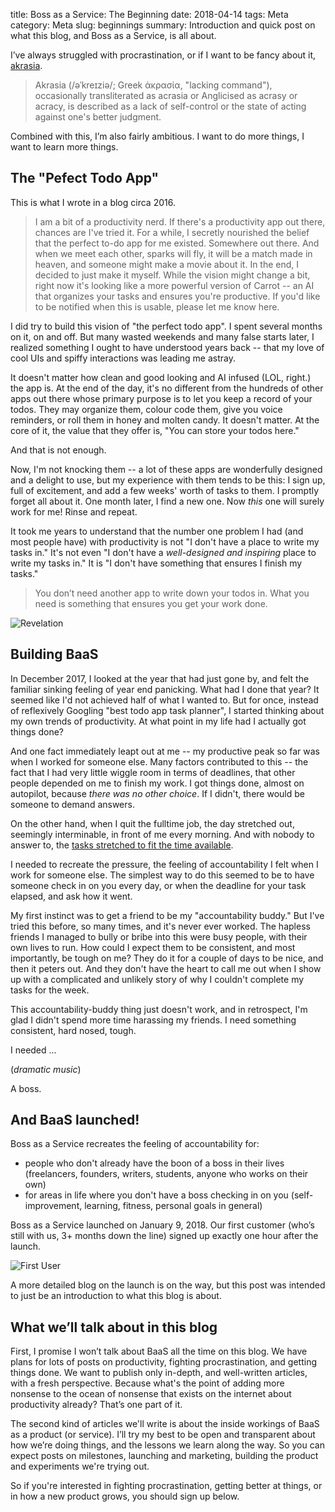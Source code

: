 title: Boss as a Service: The Beginning
date: 2018-04-14
tags: Meta
category: Meta
slug: beginnings
summary: Introduction and quick post on what this blog, and Boss as a Service, is all about.

I’ve always struggled with procrastination, or if I want to be fancy about it, [akrasia](https://en.wikipedia.org/wiki/Akrasia). 

> Akrasia (/əˈkreɪziə/; Greek ἀκρασία, "lacking command"), occasionally transliterated as acrasia or Anglicised as acrasy or acracy, is described as a lack of self-control or the state of acting against one's better judgment.

Combined with this, I’m also fairly ambitious. I want to do more things, I want to learn more things. 

## The "Pefect Todo App"

This is what I wrote in a blog circa 2016. 

> I am a bit of a productivity nerd. If there's a productivity app out there, chances are I've tried it. For a while, I secretly nourished the belief that the perfect to-do app for me existed. Somewhere out there. And when we meet each other, sparks will fly, it will be a match made in heaven, and someone might make a movie about it. In the end, I decided to just make it myself. While the vision might change a bit, right now it's looking like a more powerful version of Carrot -- an AI that organizes your tasks and ensures you're productive. If you'd like to be notified when this is usable, please let me know here.

I did try to build this vision of "the perfect todo app". I spent several months on it, on and off. But many wasted weekends and many false starts later, I realized something I ought to have understood years back -- that my love of cool UIs and spiffy interactions was leading me astray. 

It doesn't matter how clean and good looking and AI infused (LOL, right.) the app is. At the end of the day, it's no different from the hundreds of other apps out there whose primary purpose is to let you keep a record of your todos. They may organize them, colour code them, give you voice reminders, or roll them in honey and molten candy. It doesn't matter. At the core of it, the value that they offer is, "You can store your todos here."

And that is not enough.

Now, I'm not knocking them -- a lot of these apps are wonderfully designed and a delight to use, but my experience with them tends to be this: I sign up, full of excitement, and add a few weeks' worth of tasks to them. I promptly forget all about it. One month later, I find a new one. Now *this* one will surely work for me! Rinse and repeat.

It took me years to understand that the number one problem I had (and most people have) with productivity is not "I don't have a place to write my tasks in." It's not even "I don't have a *well-designed and inspiring* place to write my tasks in." It is "I don't have something that ensures I finish my tasks."

> You don’t need another app to write down your todos in. What you need is something that ensures you get your work done.

<img alt="Revelation" src="{attach}images/revelation.png" class="img-fluid" >

## Building BaaS

In December 2017, I looked at the year that had just gone by, and felt the familiar sinking feeling of year end panicking. What had I done that year? It seemed like I'd not achieved half of what I wanted to. But for once, instead of reflexively Googling "best todo app task planner", I started thinking about my own trends of productivity. At what point in my life had I actually got things done?

And one fact immediately leapt out at me -- my productive peak so far was when I worked for someone else. Many factors contributed to this -- the fact that I had very little wiggle room in terms of deadlines, that other people depended on me to finish my work. I got things done, almost on autopilot, because *there was no other choice*. If I didn't, there would be someone to demand answers. 

On the other hand, when I quit the fulltime job, the day stretched out, seemingly interminable, in front of me every morning. And with nobody to answer to, the [tasks stretched to fit the time available](https://en.wikipedia.org/wiki/Parkinson%27s_law).

I needed to recreate the pressure, the feeling of accountability I felt when I work for someone else. The simplest way to do this seemed to be to have someone check in on you every day, or when the deadline for your task elapsed, and ask how it went.

My first instinct was to get a friend to be my "accountability buddy." But I've tried this before, so many times, and it's never ever worked. The hapless friends I managed to bully or bribe into this were busy people, with their own lives to run. How could I expect them to be consistent, and most importantly, be tough on me? They do it for a couple of days to be nice, and then it peters out. And they don't have the heart to call me out when I show up with a complicated and unlikely story of why I couldn't complete my tasks for the week.

This accountability-buddy thing just doesn't work, and in retrospect, I'm glad I didn't spend more time harassing my friends. I need something consistent, hard nosed, tough. 

I needed ...

(*dramatic music*)

A boss.

## And BaaS launched!

Boss as a Service recreates the feeling of accountability for:

* people who don't already have the boon of a boss in their lives (freelancers, founders, writers, students, anyone who works on their own) 
* for areas in life where you don't have a boss checking in on you (self-improvement, learning, fitness, personal goals in general)

Boss as a Service launched on January 9, 2018. Our first customer (who’s still with us, 3+ months down the line) signed up exactly one hour after the launch. 

<img alt="First User" src="{attach}images/first_user.png" class="img-fluid" >

A more detailed blog on the launch is on the way, but this post was intended to just be an introduction to what this blog is about.

## What we’ll talk about in this blog

First, I promise I won’t talk about BaaS all the time on this blog. We have plans for lots of posts on productivity, fighting procrastination, and getting things done. We want to publish only in-depth, and well-written articles, with a fresh perspective. Because what's the point of adding more nonsense to the ocean of nonsense that exists on the internet about productivity already? That’s one part of it.

The second kind of articles we'll write is about the inside workings of BaaS as a product (or service). I’ll try my best to be open and transparent about how we’re doing things, and the lessons we learn along the way. So you can expect posts on milestones, launching and marketing, building the product and experiments we're trying out.

So if you're interested in fighting procrastination, getting better at things, or in how a new product grows, you should sign up below. 


